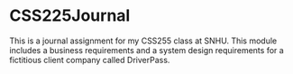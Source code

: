 # CSS225Journal
This is a journal assignment for my CSS255 class at SNHU. This module includes a business requirements and a system design requirements for a fictitious client company called DriverPass. 
